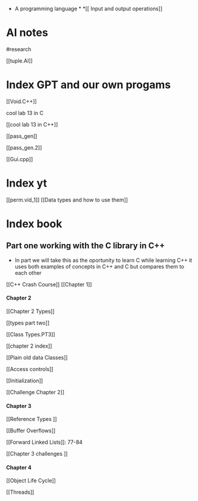 * A programming language *
*[[ Input and output operations]]

# AI notes 
#research  

[[tuple.AI]]
# Index GPT and our own progams
[[Void.C++]]

cool lab 13 in C

[[cool lab 13 in C++]]

[[pass_gen]]

[[pass_gen.2]]

[[Gui.cpp]]

# Index yt

[[perm.vid_1]]
[[Data types and how to use them]]

# Index book

## Part one working with the C library in C++
- In part we will take this as the oportunity to learn C while learning C++ it uses both examples of concepts in C++ and C but compares them to each other

[[C++ Crash Course]]
[[Chapter 1]]
#### Chapter 2 
[[Chapter 2 Types]]

[[types part two]]

[[Class Types.PT3]]

[[chapter 2 index]]

[[Plain old data Classes]]

[[Access controls]]

[[Initialization]]

[[Challenge Chapter 2]]

#### Chapter 3
[[Reference Types ]]

[[Buffer Overflows]]

[[Forward Linked Lists]]: 77-84

[[Chapter 3 challenges ]] 

#### Chapter 4

[[Object Life Cycle]]

[[Threads]]


